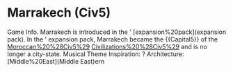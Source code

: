 # Marrakech (Civ5)

Game Info.
Marrakech is introduced in the ' [expansion%20pack](expansion pack). In the ' expansion pack, Marrakech became the {{Capital5}} of the [Moroccan%20%28Civ5%29](Moroccan) [Civilizations%20%28Civ5%29](civilization) and is no longer a city-state.
Musical Theme Inspiration: ?
Architecture: [Middle%20East](Middle East)ern